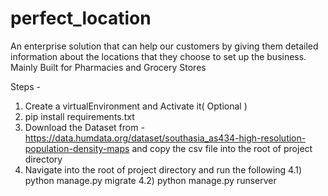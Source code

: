 # perfect_location

An enterprise solution that can help our customers by giving them detailed information about the locations that they choose to set up the business.
Mainly Built for Pharmacies and Grocery Stores

Steps - 

1) Create a virtualEnvironment and Activate it( Optional )
2) pip install requirements.txt
3) Download the Dataset from - https://data.humdata.org/dataset/southasia_as434-high-resolution-population-density-maps and copy the csv file into the root of project directory
4) Navigate into the root of project directory and run the following
  4.1) python manage.py migrate
  4.2) python manage.py runserver
